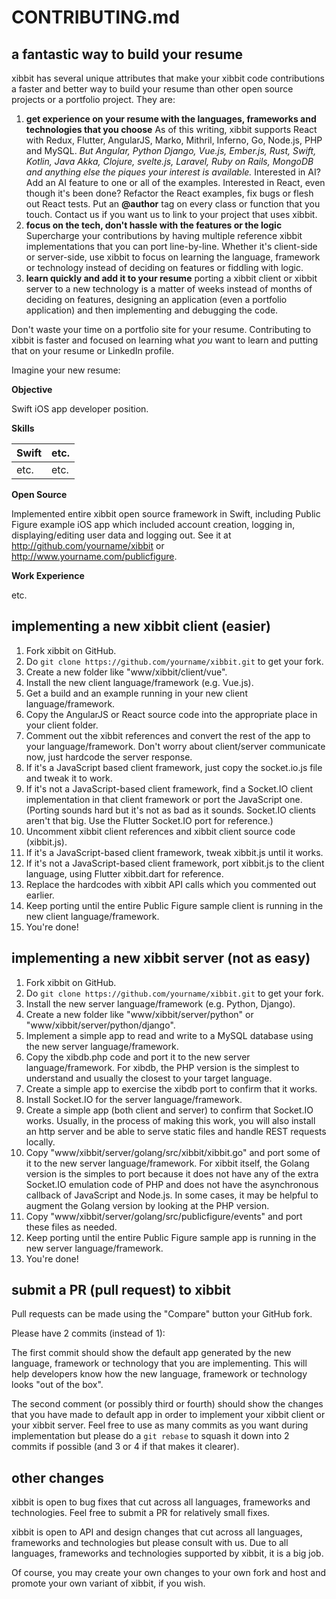 # CONTRIBUTING.md

## a fantastic way to build your resume

xibbit has several unique attributes that make your xibbit code contributions a faster and better way to build your resume than other open source projects or a portfolio project. They are:

1. **get experience on your resume with the languages, frameworks and technologies that you choose** As of this writing, xibbit supports React with Redux, Flutter, AngularJS, Marko, Mithril, Inferno, Go, Node.js, PHP and MySQL.  *But Angular, Python Django, Vue.js, Ember.js, Rust, Swift, Kotlin, Java Akka, Clojure, svelte.js, Laravel, Ruby on Rails, MongoDB and anything else the piques your interest is available.*  Interested in AI?  Add an AI feature to one or all of the examples.  Interested in React, even though it's been done?  Refactor the React examples, fix bugs or flesh out React tests.  Put an **@author** tag on every class or function that you touch.  Contact us if you want us to link to your project that uses xibbit.
1. **focus on the tech, don't hassle with the features or the logic** Supercharge your contributions by having multiple reference xibbit implementations that you can port line-by-line.  Whether it's client-side or server-side, use xibbit to focus on learning the language, framework or technology instead of deciding on features or fiddling with logic.
1. **learn quickly and add it to your resume** porting a xibbit client or xibbit server to a new technology is a matter of weeks instead of months of deciding on features, designing an application (even a portfolio application) and then implementing and debugging the code.

Don't waste your time on a portfolio site for your resume.  Contributing to xibbit is faster and focused on learning what *you* want to learn and putting that on your resume or LinkedIn profile.

Imagine your new resume:

**Objective**

Swift iOS app developer position.

**Skills**

Swift         | etc.
------------- | ---------------
etc.          | etc.

**Open Source**

Implemented entire xibbit open source framework in Swift, including Public Figure example iOS app which included account creation, logging in, displaying/editing user data and logging out.  See it at http://github.com/yourname/xibbit or http://www.yourname.com/publicfigure.

**Work Experience**

etc.

## implementing a new xibbit client (easier)

1. Fork xibbit on GitHub.
1. Do `git clone https://github.com/yourname/xibbit.git` to get your fork.
1. Create a new folder like "www/xibbit/client/vue".
1. Install the new client language/framework (e.g. Vue.js).
1. Get a build and an example running in your new client language/framework.
1. Copy the AngularJS or React source code into the appropriate place in your client folder.
1. Comment out the xibbit references and convert the rest of the app to your language/framework.  Don't worry about client/server communicate now, just hardcode the server response.
1. If it's a JavaScript based client framework, just copy the socket.io.js file and tweak it to work.
1. If it's not a JavaScript-based client framework, find a Socket.IO client implementation in that client framework or port the JavaScript one.  (Porting sounds hard but it's not as bad as it sounds.  Socket.IO clients aren't that big.  Use the Flutter Socket.IO port for reference.)
1. Uncomment xibbit client references and xibbit client source code (xibbit.js).
1. If it's a JavaScript-based client framework, tweak xibbit.js until it works.
1. If it's not a JavaScript-based client framework, port xibbit.js to the client language, using Flutter xibbit.dart for reference.
1. Replace the hardcodes with xibbit API calls which you commented out earlier.
1. Keep porting until the entire Public Figure sample client is running in the new client language/framework.
1. You're done!

## implementing a new xibbit server (not as easy)

1. Fork xibbit on GitHub.
1. Do `git clone https://github.com/yourname/xibbit.git` to get your fork.
1. Install the new server language/framework (e.g. Python, Django).
1. Create a new folder like "www/xibbit/server/python" or "www/xibbit/server/python/django".
1. Implement a simple app to read and write to a MySQL database using the new server language/framework.
1. Copy the xibdb.php code and port it to the new server language/framework.  For xibdb, the PHP version is the simplest to understand and usually the closest to your target language.
1. Create a simple app to exercise the xibdb port to confirm that it works.
1. Install Socket.IO for the server language/framework.
1. Create a simple app (both client and server) to confirm that Socket.IO works.  Usually, in the process of making this work, you will also install an http server and be able to serve static files and handle REST requests locally.
1. Copy "www/xibbit/server/golang/src/xibbit/xibbit.go" and port some of it to the new server language/framework.  For xibbit itself, the Golang version is the simples to port because it does not have any of the extra Socket.IO emulation code of PHP and does not have the asynchronous callback of JavaScript and Node.js.  In some cases, it may be helpful to augment the Golang version by looking at the PHP version.
1. Copy "www/xibbit/server/golang/src/publicfigure/events" and port these files as needed.
1. Keep porting until the entire Public Figure sample app is running in the new server language/framework.
1. You're done!

## submit a PR (pull request) to xibbit

Pull requests can be made using the "Compare" button your GitHub fork.

Please have 2 commits (instead of 1):

The first commit should show the default app generated by the new language, framework or technology that you are implementing.  This will help developers know how the new language, framework or technology looks "out of the box".

The second comment (or possibly third or fourth) should show the changes that you have made to default app in order to implement your xibbit client or your xibbit server.  Feel free to use as many commits as you want during implementation but please do a ```git rebase``` to squash it down into 2 commits if possible (and 3 or 4 if that makes it clearer).

## other changes

xibbit is open to bug fixes that cut across all languages, frameworks and technologies.  Feel free to submit a PR for relatively small fixes.

xibbit is open to API and design changes that cut across all languages, frameworks and technologies but please consult with us.  Due to all languages, frameworks and technologies supported by xibbit, it is a big job.

Of course, you may create your own changes to your own fork and host and promote your own variant of xibbit, if you wish.

